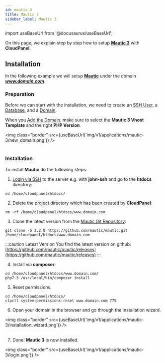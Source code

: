 ```yaml
---
id: mautic-3
title: Mautic 3
sidebar_label: Mautic 3
---
```


import useBaseUrl from '@docusaurus/useBaseUrl';

On this page, we explain step by step how to setup **[Mautic 3](https://www.mautic.org/)** with **CloudPanel**.

## Installation

In the following example we will setup **[Mautic](https://www.mautic.org/)** under the domain ***www.domain.com***.

### Preparation

Before we can start with the installation, we need to create an [SSH User](../frontend-area/users#adding-a-user), a [Database](../frontend-area/databases#adding-a-database), and a [Domain](../frontend-area/domains#adding-a-domain).

When you [Add the Domain](../frontend-area/domains#adding-a-domain), make sure to select the **Mautic 3 Vhost Template** and the right **PHP Version**.

<img class="border" src={useBaseUrl('img/v1/applications/mautic-3/new_domain.png')} /> <br /><br />

### Installation

To install **Mautic** do the following steps:

1. [Login via SSH](../frontend-area/users#ssh-login) to the server e.g. with **john-ssh** and go to the **htdocs** directory:

```
cd /home/cloudpanel/htdocs/
```

2. Delete the project directory which has been created by **CloudPanel**:

```
rm -rf /home/cloudpanel/htdocs/www.domain.com
```

3. Clone the latest version from the [Mautic Git Repository](https://github.com/mautic/mautic):

```
git clone -b 3.2.0 https://github.com/mautic/mautic.git /home/cloudpanel/htdocs/www.domain.com
```

:::caution Latest Version
You find the latest version on github: [https://github.com/mautic/mautic/releases](https://github.com/mautic/mautic/releases)
:::

4. Install via **composer**:

```
cd /home/cloudpanel/htdocs/www.domain.com/
php7.3 /usr/local/bin/composer install
```

5. Reset permissions.

```
cd /home/cloudpanel/htdocs/
clpctl system:permissions:reset www.domain.com 775
```
6. Open your domain in the browser and go through the installation wizard.

<img class="border" src={useBaseUrl('img/v1/applications/mautic-3/installation_wizard.png')} /> <br /><br />

7. Done! **Mautic 3** is now installed.

<img class="border" src={useBaseUrl('img/v1/applications/mautic-3/login.png')} />



